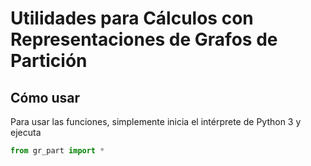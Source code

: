 # Utilidades para Cálculos con Representaciones de Grafos de Partición

## Cómo usar

Para usar las funciones, simplemente inicia el intérprete de Python 3 y ejecuta

```python
from gr_part import *
```



